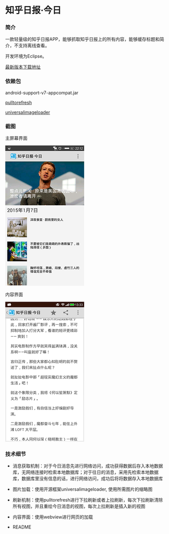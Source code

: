 知乎日报·今日
==========

### 简介

一款轻量级的知乎日报APP，能够抓取知乎日报上的所有内容，能够缓存标题和简介，不支持离线查看。

开发环境为Eclipse。

[最新版本下载地址](https://gitcafe.com/MaybeMercy/AppLibrary/raw/master/zhihupocket.apk)

### 依赖包

android-support-v7-appcompat.jar

[pulltorefresh](https://github.com/chrisbanes/Android-PullToRefresh)

[universalimageloader](https://github.com/nostra13/Android-Universal-Image-Loader)

### 截图

主屏幕界面
 
![main](screen_shot/zhihu.PNG "主屏幕")

内容界面

![detail](screen_shot/detail.png "详细")

### 技术细节

* 消息获取机制：对于今日消息先进行网络访问，成功获得数据后存入本地数据库，无网络连接时检索本地数据库；对于往日的消息，采用先检索本地数据库，数据库里没有信息的话，进行网络访问，成功后将将数据存入本地数据库

* 图片加载：使用开源框架universalimageloader, 使用所需图片的缩略图

* 刷新机制：使用pulltorefresh进行下拉刷新或者上拉刷新，每次下拉刷新清除所有视图，并且重绘今日消息的视图，每次上拉刷新是插入新的视图

* 内容界面：使用webview进行网页的加载

* README

